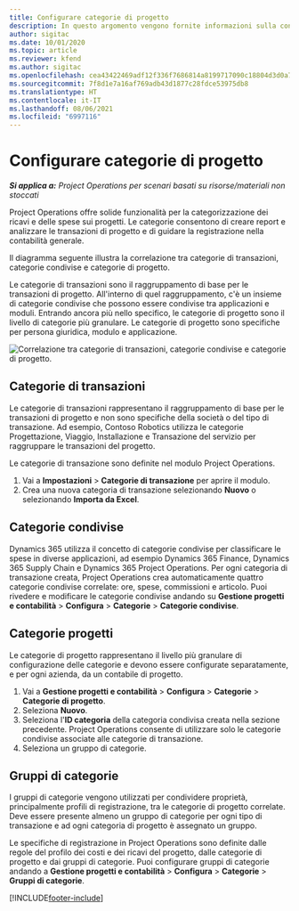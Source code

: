 ```yaml
---
title: Configurare categorie di progetto
description: In questo argomento vengono fornite informazioni sulla configurazione delle categorie di progetto.
author: sigitac
ms.date: 10/01/2020
ms.topic: article
ms.reviewer: kfend
ms.author: sigitac
ms.openlocfilehash: cea43422469adf12f336f7686814a8199717090c18804d3d0a7509452349566e
ms.sourcegitcommit: 7f8d1e7a16af769adb43d1877c28fdce53975db8
ms.translationtype: HT
ms.contentlocale: it-IT
ms.lasthandoff: 08/06/2021
ms.locfileid: "6997116"
---
```

# <a name="configure-project-categories"></a>Configurare categorie di progetto

_**Si applica a:** Project Operations per scenari basati su risorse/materiali non stoccati_

Project Operations offre solide funzionalità per la categorizzazione dei ricavi e delle spese sui progetti. Le categorie consentono di creare report e analizzare le transazioni di progetto e di guidare la registrazione nella contabilità generale.

Il diagramma seguente illustra la correlazione tra categorie di transazioni, categorie condivise e categorie di progetto. 

Le categorie di transazioni sono il raggruppamento di base per le transazioni di progetto. All'interno di quel raggruppamento, c'è un insieme di categorie condivise che possono essere condivise tra applicazioni e moduli. Entrando ancora più nello specifico, le categorie di progetto sono il livello di categorie più granulare. Le categorie di progetto sono specifiche per persona giuridica, modulo e applicazione.

![Correlazione tra categorie di transazioni, categorie condivise e categorie di progetto.](media/project-categories.png)

## <a name="transaction-categories"></a>Categorie di transazioni

Le categorie di transazioni rappresentano il raggruppamento di base per le transazioni di progetto e non sono specifiche della società o del tipo di transazione. Ad esempio, Contoso Robotics utilizza le categorie Progettazione, Viaggio, Installazione e Transazione del servizio per raggruppare le transazioni del progetto.

Le categorie di transazione sono definite nel modulo Project Operations. 
1. Vai a **Impostazioni** \> **Categorie di transazione** per aprire il modulo. 
2. Crea una nuova categoria di transazione selezionando **Nuovo** o selezionando **Importa da Excel**.

## <a name="shared-categories"></a>Categorie condivise

Dynamics 365 utilizza il concetto di categorie condivise per classificare le spese in diverse applicazioni, ad esempio Dynamics 365 Finance, Dynamics 365 Supply Chain e Dynamics 365 Project Operations. Per ogni categoria di transazione creata, Project Operations crea automaticamente quattro categorie condivise correlate: ore, spese, commissioni e articolo. Puoi rivedere e modificare le categorie condivise andando su **Gestione progetti e contabilità** \> **Configura** \> **Categorie** \> **Categorie condivise**.

## <a name="project-categories"></a>Categorie progetti

Le categorie di progetto rappresentano il livello più granulare di configurazione delle categorie e devono essere configurate separatamente, e per ogni azienda, da un contabile di progetto.

1. Vai a **Gestione progetti e contabilità** \> **Configura** \> **Categorie** \> **Categorie di progetto**.
2. Seleziona **Nuovo**.
3. Seleziona l'**ID categoria** della categoria condivisa creata nella sezione precedente. Project Operations consente di utilizzare solo le categorie condivise associate alle categorie di transazione.
4. Seleziona un gruppo di categorie.

## <a name="category-groups"></a>Gruppi di categorie

I gruppi di categorie vengono utilizzati per condividere proprietà, principalmente profili di registrazione, tra le categorie di progetto correlate. Deve essere presente almeno un gruppo di categorie per ogni tipo di transazione e ad ogni categoria di progetto è assegnato un gruppo.

Le specifiche di registrazione in Project Operations sono definite dalle regole del profilo dei costi e dei ricavi del progetto, dalle categorie di progetto e dai gruppi di categorie. Puoi configurare gruppi di categorie andando a **Gestione progetti e contabilità** \> **Configura** \> **Categorie** \> **Gruppi di categorie**.


[!INCLUDE[footer-include](../includes/footer-banner.md)]